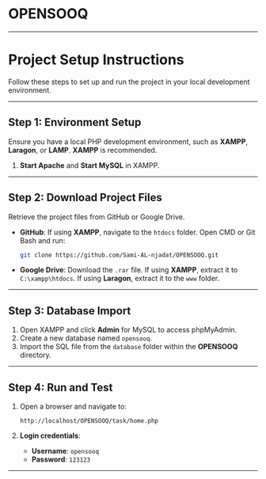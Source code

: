 # OPENSOOQ


 
---

# Project Setup Instructions

Follow these steps to set up and run the project in your local development environment.

---

## Step 1: Environment Setup
Ensure you have a local PHP development environment, such as **XAMPP**, **Laragon**, or **LAMP**. **XAMPP** is recommended.

1. **Start Apache** and **Start MySQL** in XAMPP.

---

## Step 2: Download Project Files
Retrieve the project files from GitHub or Google Drive.

- **GitHub**: If using **XAMPP**, navigate to the `htdocs` folder. Open CMD or Git Bash and run:
  ```bash
  git clone https://github.com/Sami-AL-njadat/OPENSOOQ.git
  ```

- **Google Drive**: Download the `.rar` file. If using **XAMPP**, extract it to `C:\xampp\htdocs`. If using **Laragon**, extract it to the `www` folder.

---

## Step 3: Database Import
1. Open XAMPP and click **Admin** for MySQL to access phpMyAdmin.
2. Create a new database named `opensooq`.
3. Import the SQL file from the `database` folder within the **OPENSOOQ** directory.

---

## Step 4: Run and Test
1. Open a browser and navigate to:
   ```
   http://localhost/OPENSOOQ/task/home.php
   ```

2. **Login credentials**:
   - **Username**: `opensooq`
   - **Password**: `123123`

---

